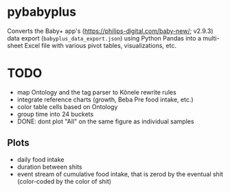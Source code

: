 # pybabyplus

Converts the Baby+ app's (https://philips-digital.com/baby-new/; v2.9.3) data export (``babyplus_data_export.json``) using Python Pandas
into a multi-sheet Excel file with various pivot tables, visualizations, etc.


# TODO

- map Ontology and the tag parser to Kõnele rewrite rules
- integrate reference charts (growth, Beba Pre food intake, etc.)
- color table cells based on Ontology
- group time into 24 buckets
- DONE: dont plot "All" on the same figure as individual samples

## Plots

- daily food intake
- duration between shits
- event stream of cumulative food intake, that is zerod by the eventual shit
  (color-coded by the color of shit)
